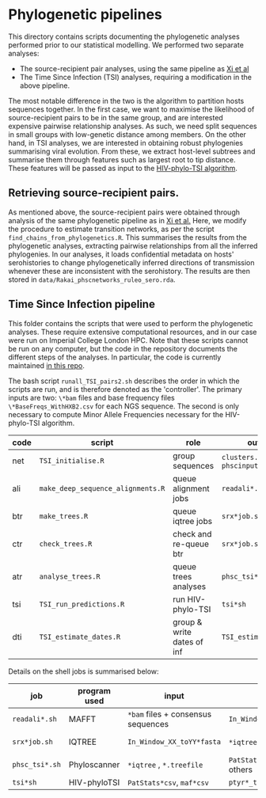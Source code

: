 # Phylogenetic pipelines

This directory contains scripts documenting the phylogenetic analyses performed prior to our statistical modelling.
We performed two separate analyses:
- The source-recipient pair analyses, using the same pipeline as [Xi et al](https://doi.org/10.1111/rssc.12544)
- The Time Since Infection (TSI) analyses, requiring a modification in the above pipeline.

The most notable difference in the two is the algorithm to partition hosts sequences together.
In the first case, we want to maximise the likelihood of source-recipient pairs to be in the same group, and are interested expensive pairwise relationship analyses.
As such, we need split sequences in small groups with low-genetic distance among members.
On the other hand, in TSI analyses, we are interested in obtaining robust phylogenies summarising viral evolution.
From these, we extract host-level subtrees and summarise them through features such as largest root to tip distance. 
These features will be passed as input to the [HIV-phylo-TSI algorithm](https://github.com/BDI-pathogens/HIV-phyloTSI/tree/main/ExampleInputs).

## Retrieving source-recipient pairs.

As mentioned above, the source-recipient pairs were obtained through analysis of the same phylogenetic pipeline as in [Xi et al.]( https://doi.org/10.1111/rssc.12544)
Here, we modify the procedure to estimate transition networks, as per the script `find_chains_from_phylogenetics.R`.
This summarises the results from the phylogenetic analyses, extracting pairwise relationships from all the inferred phylogenies. 
In our analyses, it loads confidential metadata on hosts' serohistories to change phylogenetically inferred directions of transmission whenever these are inconsistent with the serohistory. 
The results are then stored in `data/Rakai_phscnetworks_ruleo_sero.rda`.


## Time Since Infection pipeline

This folder contains the scripts that were used to perform the phylogenetic analyses.
These require extensive computational resources, and in our case were run on Imperial College London HPC.
Note that these scripts cannot be run on any computer, but the code in the repository documents the different steps of the analyses.
In particular, the code is currently maintained [in this repo](`https://github.com/olli0601/Phyloscanner.R.utilities/tree/master/misc_data_analysis_RCCS1519/software`).

The bash script `runall_TSI_pairs2.sh` describes the order in which the scripts are run, and is therefore denoted as the 'controller'.
The primary inputs are two: `\*bam` files and base frequency files `\*BaseFreqs_WithHXB2.csv` for each NGS sequence.
The second is only necessary to compute Minor Allele Frequencies necessary for the HIV-phylo-TSI algorithm.

| code | script                            | role                       | output                                |
| ---- | --------------------------------- | -----------------------    | ------------------------------------- |
| net  | `TSI_initialise.R`                | group sequences            | `clusters.rds`; `phscinput_runs_*rds` |
| ali  | `make_deep_sequence_alignments.R` | queue alignment jobs       | `readali*.sh`                         |
| btr  | `make_trees.R`                    | queue iqtree jobs          | `srx*job.sh`                          |
| ctr  | `check_trees.R`                   | check and re-queue btr     | `srx*job.sh`                          |
| atr  | `analyse_trees.R`                 | queue trees analyses       | `phsc_tsi*.sh`                        |
| tsi  | `TSI_run_predictions.R`           | run HIV-phylo-TSI          | `tsi*sh`                              |
| dti  | `TSI_estimate_dates.R`            | group & write dates of inf | `TSI_estimates*.csv`                  |

Details on the shell jobs is summarised below:

| job             | program used | input                               | output                             | output by         |
| --------------- | ------------ | ----------------------------------- | ---------------------------------- | ----------------- |
| `readali*.sh`   | MAFFT        | `*bam` files + consensus sequences  | `In_Window_XX_toYY*.fasta`         | group , window    |
| `srx*job.sh`    | IQTREE       | `In_Window_XX_toYY*fasta`           | `*iqtree` , `*.treefile`           | group , window    |
| `phsc_tsi*.sh`  | Phyloscanner | `*iqtree`   , `*.treefile`          | `PatStats*csv` among others        | group             |
| `tsi*sh`        | HIV-phyloTSI | `PatStats*csv`, `maf*csv`           | `ptyr*_tsi.csv`                    | group             |

